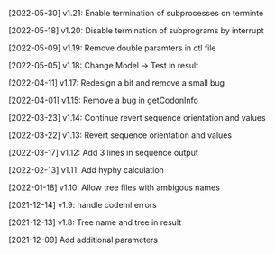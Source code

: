 [2022-05-30] v1.21: Enable termination of subprocesses on terminte

[2022-05-18] v1.20: Disable termination of subprograms by interrupt

[2022-05-09] v1.19: Remove double paramters in ctl file

[2022-05-05] v1.18: Change Model -> Test in result

[2022-04-11] v1.17: Redesign a bit and remove a small bug

[2022-04-01] v1.15: Remove a bug in getCodonInfo

[2022-03-23] v1.14: Continue revert sequence orientation and values

[2022-03-22] v1.13: Revert sequence orientation and values

[2022-03-17] v1.12: Add 3 lines in sequence output

[2022-02-13] v1.11: Add hyphy calculation

[2022-01-18] v1.10: Allow tree files with ambigous names

[2021-12-14] v1.9: handle codeml errors

[2021-12-13] v1.8: Tree name and tree in result

[2021-12-09] Add additional parameters

